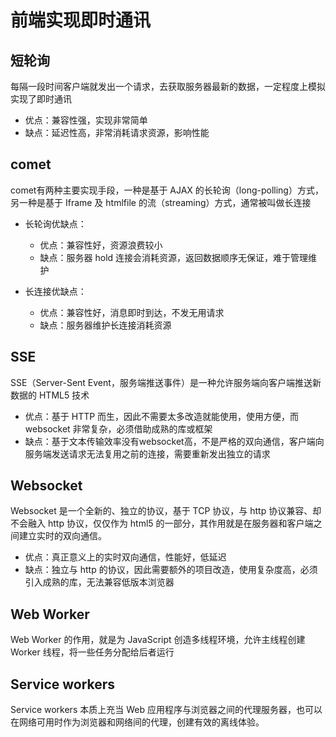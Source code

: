 # 前端实现即时通讯  
## 短轮询  
  每隔一段时间客户端就发出一个请求，去获取服务器最新的数据，一定程度上模拟实现了即时通讯  
  - 优点：兼容性强，实现非常简单
  - 缺点：延迟性高，非常消耗请求资源，影响性能  

## comet  
  comet有两种主要实现手段，一种是基于 AJAX 的长轮询（long-polling）方式，另一种是基于 Iframe 及 htmlfile 的流（streaming）方式，通常被叫做长连接  
  - 长轮询优缺点：
    - 优点：兼容性好，资源浪费较小
    - 缺点：服务器 hold 连接会消耗资源，返回数据顺序无保证，难于管理维护

  - 长连接优缺点：
    - 优点：兼容性好，消息即时到达，不发无用请求
    - 缺点：服务器维护长连接消耗资源

## SSE  
  SSE（Server-Sent Event，服务端推送事件）是一种允许服务端向客户端推送新数据的 HTML5 技术  
  - 优点：基于 HTTP 而生，因此不需要太多改造就能使用，使用方便，而 websocket 非常复杂，必须借助成熟的库或框架
  - 缺点：基于文本传输效率没有websocket高，不是严格的双向通信，客户端向服务端发送请求无法复用之前的连接，需要重新发出独立的请求

## Websocket  
  Websocket 是一个全新的、独立的协议，基于 TCP 协议，与 http 协议兼容、却不会融入 http 协议，仅仅作为 html5 的一部分，其作用就是在服务器和客户端之间建立实时的双向通信。  
  - 优点：真正意义上的实时双向通信，性能好，低延迟
  - 缺点：独立与 http 的协议，因此需要额外的项目改造，使用复杂度高，必须引入成熟的库，无法兼容低版本浏览器

## Web Worker  
  Web Worker 的作用，就是为 JavaScript 创造多线程环境，允许主线程创建 Worker 线程，将一些任务分配给后者运行  

## Service workers  
  Service workers 本质上充当 Web 应用程序与浏览器之间的代理服务器，也可以在网络可用时作为浏览器和网络间的代理，创建有效的离线体验。
